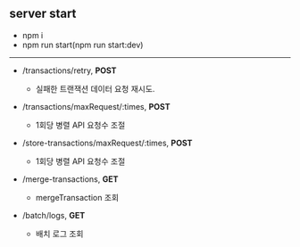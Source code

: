## server start

- npm i
- npm run start(npm run start:dev)

---

- /transactions/retry, **POST**

  - 실패한 트랜잭션 데이터 요청 재시도.

- /transactions/maxRequest/:times, **POST**

  - 1회당 병렬 API 요청수 조절

- /store-transactions/maxRequest/:times, **POST**

  - 1회당 병렬 API 요청수 조절

- /merge-transactions, **GET**

  - mergeTransaction 조회

- /batch/logs, **GET**
  - 배치 로그 조회
